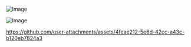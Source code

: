 ![Image](https://github.com/user-attachments/assets/b883ed46-d632-4294-974e-aeae7e9e609b)


![Image](https://github.com/user-attachments/assets/1e56778f-08b3-4781-8fd3-0691076a62af)


https://github.com/user-attachments/assets/4feae212-5e6d-42cc-a43c-b120eb7824a3
